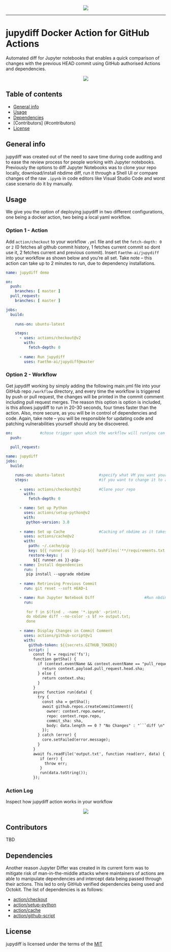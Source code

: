 <div align="center">
  <img src="logo.png">
</div>

-----------------

# jupydiff Docker Action for GitHub Actions
Automated diff for Jupyter notebooks that enables a quick comparison of changes with the previous HEAD commit using GitHub authorised Actions and dependencies.

<div align="center">
  <img src="output.PNG">
</div>

## Table of contents
* [General info](#general-info)
* [Usage](#Usage)
* [Dependencies](#dependencies)
* [Contributors] (#contributors)
* [License](#license)

## General info
jupydiff was created out of the need to save time during code auditing and to ease the review process for people working with Jupyter notebooks. Previously the options to diff Jupyter Notebooks was to clone your repo locally, download/install nbdime diff, run it through a Shell UI or compare changes of the raw `.ipynb` in code editors like Visual Studio Code and worst case scenario do it by manually.

## Usage
We give you the option of deploying jupydiff in two different configurations, one being a docker action, two being a local yaml workflow.
### Option 1 - Action
Add `action/checkout` to your workflow `.yml` file and set the `fetch-depth: 0` or `2` (0 fetches all github commit history, 1 fetches current commit so dont use it, 2 fetches current and previous commit). Insert `Faethm-ai/jupydiff` into your workflow as shown below and you’re all set. Take note – this action can take up to 2 minutes to run, due to dependency installations.

```yaml
name: jupydiff demo

on:
  push:
    branches: [ master ]
  pull_request:
    branches: [ master ]

jobs:
  build:
    
    runs-on: ubuntu-latest

    steps:
      - uses: actions/checkout@v2
        with:
          fetch-depth: 0
        
      - name: Run jupydiff
        uses: Faethm-ai/jupydiff@master
```
### Option 2 - Workflow
Get jupydiff working by simply adding the following main.yml file into your GitHub repo `/workflow` directory, and every time the workflow is triggered by push or pull request, the changes will be printed in the commit comment including pull request merges. The reason this option is option is included, is this allows jupydiff to run in 20-30 seconds, four times faster than the action. Also, more secure, as you will be in control of dependencies and code. Again, take note – you will be responsible for updating code and patching vulnerabilities yourself should any be discovered.
```yaml
on:            #chose trigger upon which the workflow will run(you can add custom ones if you want)
  push:

  pull_request:
  
name: jupydiff
jobs:
  build:

    runs-on: ubuntu-latest               #specify what VM you want your workflow to run on
    steps:                               #if you want to change it to a diffrent VM or local hosting check "https://docs.github.com/en/actions/hosting-your-own-runners" 
                                                                                      
      - uses: actions/checkout@v2        #Clone your repo
        with:
          fetch-depth: 0

      - name: Set up Python               
        uses: actions/setup-python@v2
        with:
         python-version: 3.8
       
      - name: Set up Cache               #Caching of nbdime as it takes longer to install than to fetch from cache
        uses: actions/cache@v2
        with:
          path: ~/.cache/pip
          key: ${{ runner.os }}-pip-${{ hashFiles('**/requirements.txt') }}
          restore-keys: |
            ${{ runner.os }}-pip-
      - name: Install dependencies
        run: |
         pip install --upgrade nbdime
         
      - name: Retrieving Previous Commit
        run: git reset --soft HEAD~1

      - name: Run Jupyter Notebook Diff                      #Run nbdime diff on all jupyter notebook files
        run: 
         
         for f in $(find . -name '*.ipynb' -print); 
         do nbdime diff --no-color -s $f >> output.txt;
         done
       
      - name: Display Changes in Commit Comment
        uses: actions/github-script@v1
        with:
          github-token: ${{secrets.GITHUB_TOKEN}}
          script: |
            const fs = require('fs');
            function getSha() {
              if (context.eventName && context.eventName == "pull_request") {
                return context.payload.pull_request.head.sha;
              } else {
                return context.sha;
              }
            }
            async function run(data) {
              try {
                const sha = getSha();
                await github.repos.createCommitComment({
                  owner: context.repo.owner,
                  repo: context.repo.repo,
                  commit_sha: sha,
                  body: data.length == 0 ? "No Changes" : "```diff \n" + data + " ```"
                });
              } catch (error) {
                core.setFailed(error.message);
              }
            }  
            await fs.readFile('output.txt', function read(err, data) {
               if (err) {
                 throw err;
               }
               run(data.toString());
            });
```
### Action Log
Inspect how jupydiff action works in your workflow
<div align="center">
  <img src="actionlog.PNG">
</div>

## Contributors
TBD

## Dependencies
Another reason Jupyter Differ was created in its current form was to mitigate risk of man-in-the-middle attacks where maintainers of actions are able to manipulate dependencies and intercept data being passed through their actions. This led to only GitHub verified dependencies being used and Octokit. The list of dependencies is as follows:
* [action/checkout](https://github.com/actions/checkout)
* [action/setup-python](https://github.com/actions/setup-python)
* [action/cache](https://github.com/actions/cache)
* [action/github-script](https://github.com/actions/github-script)

## License
jupydiff is licensed under the terms of the [MIT](LICENSE)
